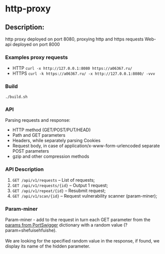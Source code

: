 # http-proxy

## Description:

http proxy deployed on port 8080, proxying http and https requests
Web-api deployed on port 8000

### Examples proxy requests

* HTTP `curl -x http://127.0.0.1:8080 https://a06367.ru/`
* HTTPS `curl -k https://a06367.ru/ -x http://127.0.0.1:8080/ -vvv`

### Build

`./build.sh`

### API 
Parsing requests and response:
* HTTP method (GET/POST/PUT/HEAD)
* Path and GET parameters
* Headers, while separately parsing Cookies
* Request body, in case of application/x-www-form-urlencoded separate POST parameters
* gzip and other compression methods


### API Description
1. `GET /api/v1/requests` – List of requests;
2. `GET /api/v1/requests/{id}` – Output 1 request;
3. `GET /api/v1/repeat/{id}` – Resubmit request;
4. `GET /api/v1/scan/{id}` – Request vulnerability scanner (param-miner);

### Param-miner
Param-miner - add to the request in turn each GET parameter from the [params from PortSwigger](https://github.com/PortSwigger/param-miner/blob/master/resources/params) dictionary with a random value (?param=shefuisehfuishe). 
<br/><br/>
We are looking for the specified random value in the response, if found, we display its name of the hidden parameter.